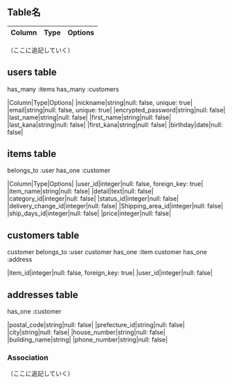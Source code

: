 ## Table名

|Column|Type|Options|
|------|----|-------|
（ここに追記していく）

## users table
has_many :items
has_many :customers

|Column|Type|Options|
|nickname|string|null: false, unique: true|
|email|string|null: false, unique: true|
|encrypted_password|string|null: false|
|last_name|string|null: false|
|first_name|string|null: false|
|last_kana|string|null: false|
|first_kana|string|null: false|
|birthday|date|null: false|

## items table
belongs_to :user
has_one :customer

|Column|Type|Options|
|user_id|integer|null: false, foreign_key: true|
|item_name|string|null: false|
|detail|text|null: false|
|category_id|integer|null: false|
|status_id|integer|null: false|
|delivery_change_id|integer|null: false|
|Shipping_area_id|integer|null: false|
|ship_days_id|integer|null: false|
|price|integer|null: false|

## customers table
customer belongs_to :user
customer has_one :item
customer has_one :address

|item_id|integer|null: false, foreign_key: true|
|user_id|integer|null: false|

## addresses table
has_one :customer

|postal_code|string|null: false|
|prefecture_id|string|null: false|
|city|string|null: false|
|house_number|string|null: false|
|building_name|string|
|phone_number|string|null: false|

### Association
（ここに追記していく）